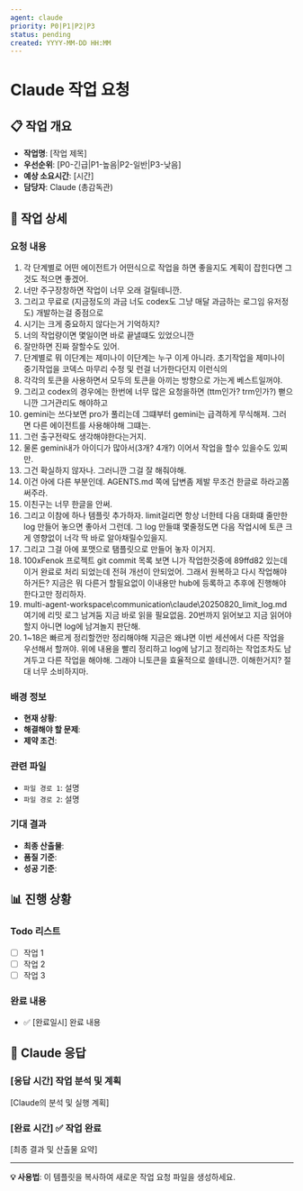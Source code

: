 ```yaml
---
agent: claude
priority: P0|P1|P2|P3
status: pending
created: YYYY-MM-DD HH:MM
---
```


# Claude 작업 요청

## 📋 작업 개요
- **작업명**: [작업 제목]
- **우선순위**: [P0-긴급|P1-높음|P2-일반|P3-낮음]
- **예상 소요시간**: [시간]
- **담당자**: Claude (총감독관)

## 🎯 작업 상세

### 요청 내용
1. 각 단계별로 어떤 에이전트가 어떤식으로 작업을 하면 좋을지도 계획이 잡힌다면 그것도 적으면 좋겠어. 
2. 너만 주구장창하면 작업이 너무 오래 걸릴테니깐. 
3. 그리고 무료로 (지금정도의 과금 너도 codex도 그냥 매달 과금하는 로그임 유저정도) 개발하는걸 중점으로 
4. 시기는 크게 중요하지 않다는거 기억하지? 
5. 너의 작업량이면 몇일이면 바로 끝낼떄도 있었으니깐 
6. 잘만하면 진짜 잘할수도 있어. 
7. 단계별로 뭐 이단계는 제미나이 이단계는 누구 이게 아니라. 초기작업을 제미나이 중기작업을 코덱스 마무리 수정 및 런걸 너가한다던지 이런식의 
8. 각각의 토큰을 사용하면서 모두의 토큰을 아끼는 방향으로 가는게 베스트일꺼야. 
9. 그리고 codex의 경우에는 한번에 너무 많은 요청을하면 (ttm인가? trm인가?) 뻗으니깐 그거관리도 해야하고 
10. gemini는 쓰다보면 pro가 풀리는데 그떄부터 gemini는 급격하게 무식해져. 그러면 다른 에이전트를 사용해야해 그떄는. 
11. 그런 출구전략도 생각해야한다는거지. 
12. 물론 gemini내가 아이디가 많아서(3개? 4개?) 이어서 작업을 할수 있을수도 있찌만. 
13. 그건 확실하지 않자나. 그러니깐 그걸 잘 해줘야해. 
14. 이건 아에 다른 부분인데. AGENTS.md 쪽에 답변좀 제발 무조건 한글로 하라고쫌 써주라. 
15. 이친구는 너무 한글을 안써.
16. 그리고 이참에 하나 템플릿 추가하자. limit걸리면 항상 너한테 다음 대화떄 줄만한 log 만들어 놓으면 좋아서 그런데. 그 log 만들떄 몇줄정도면 다음 작업시에 토큰 크게 영향없이 너각 딱 바로 알아채릴수있을지.
17. 그리고 그걸 아에 포맷으로 탬플릿으로 만들어 놓자 이거지.
18. 100xFenok 프로젝트 git commit 목록 보면 니가 작업한것중에 89ffd82 있는데 이거 완료로 처리 되었는데 전혀 개선이 안되었어. 그래서 원복하고 다시 작업해야하거든? 지금은 뭐 다른거 할필요없이 이내용만 hub에 등록하고 추후에 진행해야 한다고만 정리하자.
19. multi-agent-workspace\communication\claude\20250820_limit_log.md 여기에 리밋 로그 남겨둠 지금 바로 읽을 필요없음. 20번까지 읽어보고 지금 읽어야 할지 아니면 log에 남겨놀지 판단해.
20. 1~18은 빠르게 정리할껀만 정리해야해 지금은 왜냐면 이번 세션에서 다른 작업을 우선해서 할꺼야. 위에 내용을 빨리 정리하고 log에 남기고 정리하는 작업조차도 남겨두고 다른 작업을 해야해. 그래야 니토큰을 효율적으로 쓸테니깐. 이해한거지? 절대 너무 소비하지마.

### 배경 정보
- **현재 상황**: 
- **해결해야 할 문제**: 
- **제약 조건**: 

### 관련 파일
- `파일 경로 1`: 설명
- `파일 경로 2`: 설명

### 기대 결과
- **최종 산출물**: 
- **품질 기준**: 
- **성공 기준**: 

## 📊 진행 상황

### Todo 리스트
- [ ] 작업 1
- [ ] 작업 2  
- [ ] 작업 3

### 완료 내용
- ✅ [완료일시] 완료 내용

## 💬 Claude 응답

### [응답 시간] 작업 분석 및 계획

[Claude의 분석 및 실행 계획]

### [완료 시간] ✅ 작업 완료

[최종 결과 및 산출물 요약]

---

**💡 사용법**: 이 템플릿을 복사하여 새로운 작업 요청 파일을 생성하세요.
